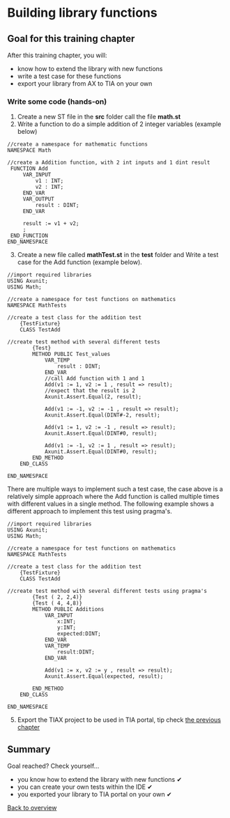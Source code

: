 # Building library functions

## Goal for this training chapter

After this training chapter, you will:

- know how to extend the library with new functions
- write a test case for these functions
- export your library from AX to TIA on your own

### Write some code (hands-on)

1. Create a new ST file in the **src** folder call the file **math.st**
2. Write a function to do a simple addition of 2 integer variables (example below)

```iec-st
//create a namespace for mathematic functions
NAMESPACE Math

//create a Addition function, with 2 int inputs and 1 dint result
 FUNCTION Add
     VAR_INPUT
         v1 : INT;
         v2 : INT;
     END_VAR
     VAR_OUTPUT
         result : DINT;
     END_VAR

     result := v1 + v2;
     ;
 END_FUNCTION
END_NAMESPACE

```

3. Create a new file called **mathTest.st** in the **test** folder and Write a test case for the Add function (example below).

```iec-st
//import required libraries
USING Axunit;
USING Math;

//create a namespace for test functions on mathematics
NAMESPACE MathTests

//create a test class for the addition test
    {TestFixture}
    CLASS TestAdd

//create test method with several different tests
        {Test}
        METHOD PUBLIC Test_values
            VAR_TEMP
                result : DINT;
            END_VAR
            //call Add function with 1 and 1
            Add(v1 := 1, v2 := 1 , result => result);
            //expect that the result is 2
            Axunit.Assert.Equal(2, result);               

            Add(v1 := -1, v2 := -1 , result => result);
            Axunit.Assert.Equal(DINT#-2, result);        

            Add(v1 := 1, v2 := -1 , result => result);
            Axunit.Assert.Equal(DINT#0, result);        

            Add(v1 := -1, v2 := 1 , result => result);
            Axunit.Assert.Equal(DINT#0, result);    
        END_METHOD
    END_CLASS  

END_NAMESPACE

```

There are multiple ways to implement such a test case, the case above is a relatively simple approach where the Add function is called multiple times with different values in a single method.
The following example shows a different approach to implement this test using pragma's.

```iec-st
//import required libraries
USING Axunit;
USING Math;

//create a namespace for test functions on mathematics
NAMESPACE MathTests

//create a test class for the addition test
    {TestFixture}
    CLASS TestAdd

//create test method with several different tests using pragma's
        {Test ( 2, 2,4)}
        {Test ( 4, 4,8)}
        METHOD PUBLIC Additions
            VAR_INPUT
                x:INT;
                y:INT;
                expected:DINT;
            END_VAR
            VAR_TEMP
                result:DINT;
            END_VAR

            Add(v1 := x, v2 := y , result => result);
            Axunit.Assert.Equal(expected, result); 

        END_METHOD
    END_CLASS  

END_NAMESPACE

```

5. Export the TIAX project to be used in TIA portal, tip check [the previous chapter](./exportToTia.md)

## Summary

Goal reached? Check yourself...

- you know how to extend the library with new functions ✔
- you can create your own tests within the IDE ✔
- you exported your library to TIA portal on your own ✔

[Back to overview](./../README.md)
